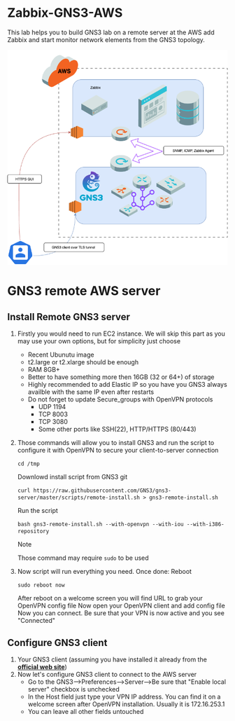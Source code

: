 # Zabbix-GNS3-AWS
This lab helps you to build GNS3 lab on a remote server at the AWS add Zabbix and start monitor network elements from the GNS3 topology.

![Zabbix-GNS3 diagram](Zabbix-Zabbix-Lab.drawio.png)

# GNS3 remote AWS server

## Install Remote GNS3 server



1) Firstly you would need to run EC2 instance. We will skip this part as you may use your own options, but for simplicity just choose
   + Recent Ubunutu image
   + t2.large or t2.xlarge should be enough
   + RAM 8GB+
   + Better to have something more then 16GB (32 or 64+) of storage
   + Highly recommended to add Elastic IP so you have you GNS3 always availble with the same IP even after restarts
   + Do not forget to update Secure_groups with OpenVPN protocols
      - UDP 1194
      - TCP 8003
      - TCP 3080
      -  Some other ports like SSH(22), HTTP/HTTPS (80/443)
          
2) Those commands will allow you to install GNS3 and run the script to configure it with OpenVPN to secure your client-to-server connection

   ```
   cd /tmp
   ```
   Downlowd install script from GNS3 git
   ```
   curl https://raw.githubusercontent.com/GNS3/gns3-server/master/scripts/remote-install.sh > gns3-remote-install.sh
   ```
   Run the script
   ```
   bash gns3-remote-install.sh --with-openvpn --with-iou --with-i386-repository
   ```
   > [!NOTE]
   > Those command may require ```sudo``` to be used

3) Now script will run everything you need. Once done: 
    Reboot
    ```
    sudo reboot now
    ```
    After reboot on a welcome screen you will find URL to grab your OpenVPN config file
    Now open your OpenVPN client and add config file
    Now you can connect. Be sure that your VPN is now active and you see "Connected"

## Configure GNS3 client

1) Your GNS3 client (assuming you have installed it already from the  [**official web site**](https://www.gns3.com/))
2) Now let's configure GNS3 client to connect to the AWS server
   + Go to the GNS3-->Preferences-->Server-->Be sure that "Enable local server" checkbox is unchecked
   + In the Host field just type your VPN IP address. You can find it on a welcome screen after OpenVPN installation. Usually it is 172.16.253.1
   + You can leave all other fields untouched 
